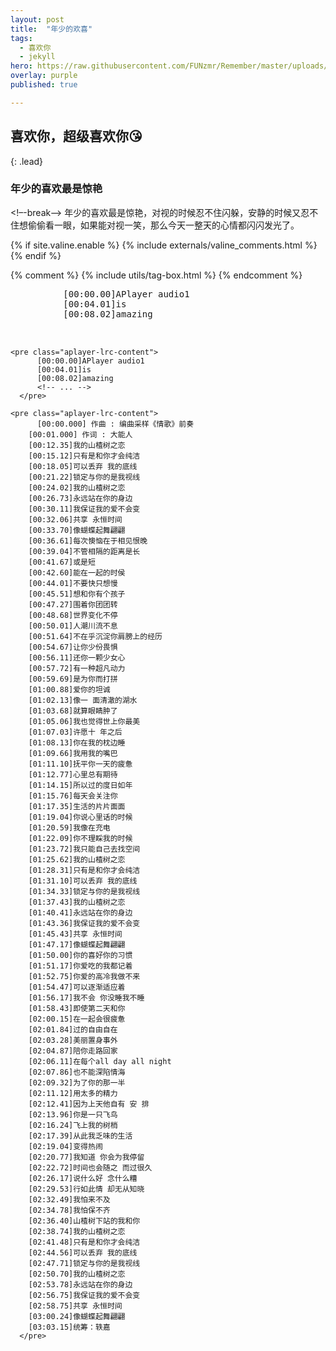 ```yaml
---
layout: post
title:  "年少的欢喜"
tags:
  - 喜欢你
  - jekyll
hero: https://raw.githubusercontent.com/FUNzmr/Remember/master/uploads/zmr1569464182809.jpg
overlay: purple
published: true

---
```

## 喜欢你，超级喜欢你😘
{: .lead}
### 年少的喜欢最是惊艳
<!–-break-–>
年少的喜欢最是惊艳，对视的时候忍不住闪躲，安静的时候又忍不住想偷偷看一眼，如果能对视一笑，那么今天一整天的心情都闪闪发光了。


{% if site.valine.enable %}
    {% include externals/valine_comments.html %}
{% endif %}


  {% comment %}
    {% include utils/tag-box.html %}
  {% endcomment %}
  
  <link rel="stylesheet" href="https://cdn.bootcss.com/aplayer/1.10.1/APlayer.min.css">
  <script src="https://cdn.bootcss.com/aplayer/1.10.1/APlayer.min.js"></script>
  
  
  <div id="aplayer">
  	<pre class="aplayer-lrc-content">
          [00:00.00]APlayer audio1
          [00:04.01]is
          [00:08.02]amazing
          <!-- ... -->
      </pre>
  
  	<pre class="aplayer-lrc-content">
          [00:00.00]APlayer audio1
          [00:04.01]is
          [00:08.02]amazing
          <!-- ... -->
      </pre>
  	
  	<pre class="aplayer-lrc-content">
          [00:00.000] 作曲 : 编曲采样《情歌》前奏
  		[00:01.000] 作词 : 大能人
  		[00:12.35]我的山楂树之恋
  		[00:15.12]只有是和你才会纯洁
  		[00:18.05]可以丢弃 我的底线
  		[00:21.22]锁定与你的是我视线
  		[00:24.02]我的山楂树之恋
  		[00:26.73]永远站在你的身边
  		[00:30.11]我保证我的爱不会变
  		[00:32.06]共享 永恒时间
  		[00:33.70]像蝴蝶起舞翩翩
  		[00:36.61]每次懊恼在于相见恨晚
  		[00:39.04]不管相隔的距离是长
  		[00:41.67]或是短
  		[00:42.60]能在一起的时侯
  		[00:44.01]不要快只想慢
  		[00:45.51]想和你有个孩子
  		[00:47.27]围着你团团转
  		[00:48.68]世界变化不停
  		[00:50.01]人潮川流不息
  		[00:51.64]不在乎沉淀你肩膀上的经历
  		[00:54.67]让你少份畏惧
  		[00:56.11]还你一颗少女心
  		[00:57.72]有一种超凡动力
  		[00:59.69]是为你而打拼
  		[01:00.88]爱你的坦诚
  		[01:02.13]像一 面清澈的湖水
  		[01:03.68]就算眼睛肿了
  		[01:05.06]我也觉得世上你最美
  		[01:07.03]许愿十 年之后
  		[01:08.13]你在我的枕边睡
  		[01:09.66]我用我的嘴巴
  		[01:11.10]抚平你一天的疲惫
  		[01:12.77]心里总有期待
  		[01:14.15]所以过的度日如年
  		[01:15.76]每天会关注你
  		[01:17.35]生活的片片面面
  		[01:19.04]你说心里话的时候
  		[01:20.59]我像在充电
  		[01:22.09]你不理睬我的时候
  		[01:23.72]我只能自己去找空间
  		[01:25.62]我的山楂树之恋
  		[01:28.31]只有是和你才会纯洁
  		[01:31.10]可以丢弃 我的底线
  		[01:34.33]锁定与你的是我视线
  		[01:37.43]我的山楂树之恋
  		[01:40.41]永远站在你的身边
  		[01:43.36]我保证我的爱不会变
  		[01:45.43]共享 永恒时间
  		[01:47.17]像蝴蝶起舞翩翩
  		[01:50.00]你的喜好你的习惯
  		[01:51.17]你爱吃的我都记着
  		[01:52.75]你爱的高冷我做不来
  		[01:54.47]可以逐渐适应着
  		[01:56.17]我不会 你没睡我不睡
  		[01:58.43]即使第二天和你
  		[02:00.15]在一起会很疲惫
  		[02:01.84]过的自由自在
  		[02:03.28]美丽置身事外
  		[02:04.87]陪你走路回家
  		[02:06.11]在每个all day all night
  		[02:07.86]也不能深陷情海
  		[02:09.32]为了你的那一半
  		[02:11.12]用太多的精力
  		[02:12.41]因为上天他自有 安 排
  		[02:13.96]你是一只飞鸟
  		[02:16.24]飞上我的树梢
  		[02:17.39]从此我乏味的生活
  		[02:19.04]变得热闹
  		[02:20.77]我知道 你会为我停留
  		[02:22.72]时间也会随之 而过很久
  		[02:26.17]说什么好 念什么糟
  		[02:29.53]行如此情 却无从知晓
  		[02:32.49]我怕来不及
  		[02:34.78]我怕保不齐
  		[02:36.40]山楂树下站的我和你
  		[02:38.74]我的山楂树之恋
  		[02:41.48]只有是和你才会纯洁
  		[02:44.56]可以丢弃 我的底线
  		[02:47.71]锁定与你的是我视线
  		[02:50.70]我的山楂树之恋
  		[02:53.78]永远站在你的身边
  		[02:56.75]我保证我的爱不会变
  		[02:58.75]共享 永恒时间
  		[03:00.24]像蝴蝶起舞翩翩
  		[03:03.15]统筹：轶嘉
      </pre>
  </div>
  <script>
  const ap = new APlayer({
      container: document.getElementById('aplayer'),
      fixed: true,
  	lrcType: 2,
  	listFolded: false,
      listMaxHeight: 90,
      audio: [
  		{
              title: '遇见',
  			author: '孙燕姿',
  			url: 'http://music.163.com/song/media/outer/url?id=287035.mp3',
  			pic: 'http://y.gtimg.cn/music/photo_new/T002R300x300M000002ehzTm0TxXC2.jpg',
              lrc: 'lrc2.lrc',
              theme: '#46718b'
          },
          {
              title: '遇见',
  			author: '孙燕姿',
  			url: 'http://music.163.com/song/media/outer/url?id=287035.mp3',
  			pic: 'http://y.gtimg.cn/music/photo_new/T002R300x300M000002ehzTm0TxXC2.jpg',
              lrc: 'lrc2.lrc',
              theme: '#46718b'
          },
          {
              title: '遇见',
  			author: '孙燕姿',
  			url: 'http://music.163.com/song/media/outer/url?id=1381755293.mp3',
  			pic: 'http://m.qpic.cn/psb?/V12pptsu3hV25r/gimrSJXwZN8kKvlirtIFpZ7svEzb*11mrLk7LhfBimM!/b/dLYAAAAAAAAA&bo=OAQwAjgEMAIRBzA!&rf=viewer_4',
              lrc: './lrc.lrc',
              theme: '#46718b'
          }
  	]
  });
  </script>
